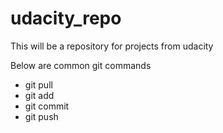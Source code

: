 # udacity_repo
This will be a repository for projects from udacity

Below are common git commands

- git pull
- git add
- git commit
- git push